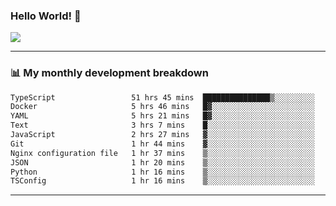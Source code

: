 ### Hello World! 👋

<a>
  <img align="center" src="https://github-readme-stats.vercel.app/api?username=megatunger&count_private=true&include_all_commits=true&bg_color=30,56CCF2,2F80ED&title_color=fff&text_color=fff" />
</a>

------
### 📊 My monthly development breakdown

<!--START_SECTION:waka-->

```txt
TypeScript                 51 hrs 45 mins  ███████████████▒░░░░░░░░░   61.07 %
Docker                     5 hrs 46 mins   █▓░░░░░░░░░░░░░░░░░░░░░░░   06.82 %
YAML                       5 hrs 21 mins   █▓░░░░░░░░░░░░░░░░░░░░░░░   06.32 %
Text                       3 hrs 7 mins    █░░░░░░░░░░░░░░░░░░░░░░░░   03.69 %
JavaScript                 2 hrs 27 mins   ▓░░░░░░░░░░░░░░░░░░░░░░░░   02.90 %
Git                        1 hr 44 mins    ▓░░░░░░░░░░░░░░░░░░░░░░░░   02.05 %
Nginx configuration file   1 hr 37 mins    ▒░░░░░░░░░░░░░░░░░░░░░░░░   01.92 %
JSON                       1 hr 20 mins    ▒░░░░░░░░░░░░░░░░░░░░░░░░   01.58 %
Python                     1 hr 16 mins    ▒░░░░░░░░░░░░░░░░░░░░░░░░   01.51 %
TSConfig                   1 hr 16 mins    ▒░░░░░░░░░░░░░░░░░░░░░░░░   01.51 %
```

<!--END_SECTION:waka-->

------
